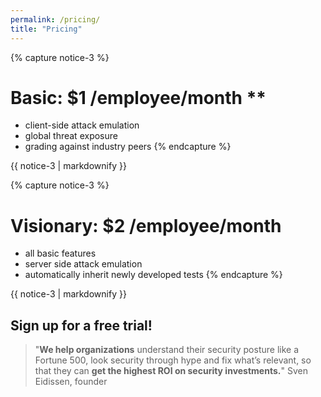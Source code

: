 ```yaml
---
permalink: /pricing/
title: "Pricing"
---
```


{% capture notice-3 %}
# Basic:  $1 /employee/month **
* client-side attack emulation
* global threat exposure
* grading against industry peers
{% endcapture %}
<div class="notice">{{ notice-3 | markdownify }}</div>

{% capture notice-3 %}
# Visionary:  $2 /employee/month
* all basic features
* server side attack emulation
* automatically inherit newly developed tests
{% endcapture %}
<div class="notice">{{ notice-3 | markdownify }}</div>

## Sign up for a free trial!

<script charset="utf-8" type="text/javascript" src="//js.hsforms.net/forms/shell.js"></script>
<script>
  hbspt.forms.create({
	portalId: "8898112",
	formId: "2b1cfdb3-6618-4dd8-86e4-4786274c0d38"
});
</script>

>"**We help organizations** understand their security posture like a Fortune 500, 
>look security through hype and fix what’s relevant, 
>so that they can **get the highest ROI on security investments.**"
>Sven Eidissen, founder